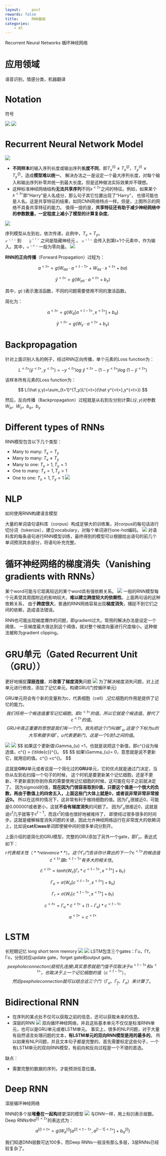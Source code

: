 ```yaml
---
layout:     post
rewards: false
title:      RNN基础
categories:
    - ml
---
```

Recurrent Neural Networks 循环神经网络

# 应用领域
语音识别，情感分类，机器翻译

# Notation
符号

![](https://ws4.sinaimg.cn/large/006tNbRwgy1fvv7c47j1wj31kw0kemz4.jpg)
![](https://ws3.sinaimg.cn/large/006tNbRwgy1fvv7d032cij31kw0wqq5b.jpg)

# Recurrent Neural Network Model
![](https://ws4.sinaimg.cn/large/006tNbRwgy1fvv7km34upj30go08zmzc.jpg)
- **不同样本**的输入序列长度或输出序列**长度不同**，即$T_x^{(i)}\neq T_x^{(j)}$，$T_y^{(i)}\neq T_y^{(j)}$，造成**模型难以统一**。
解决办法之一是设定一个最大序列长度，对每个输入和输出序列补零并统一到最大长度。但是这种做法实际效果并不理想。
- 这种标准神经网络结构**无法共享序列**不同$x^{<t>}$之间的特征。例如，如果某个$x^{<t>}$即“Harry”是人名成分，那么句子其它位置出现了“Harry”，
也很可能也是人名。这是共享特征的结果，如同CNN网络特点一样。但是，上图所示的网络不具备共享特征的能力。
值得一提的是，**共享特征还有助于减少神经网络中的参数数量，一定程度上减小了模型的计算复杂度**。

![](https://ws1.sinaimg.cn/large/006tNbRwgy1fvv7s740u4j30gq07kgme.jpg)

序列模型从左到右，依次传递，此例中，$T_x=T_y$。<math xmlns="http://www.w3.org/1998/Math/MathML"><msup><mi>x</mi><mrow><mo>&lt;</mo><mi>t</mi><mo>&gt;</mo></mrow></msup><mi>&#x5230;</mi><mo>&#xA0;</mo><mo>&#xA0;</mo><msup><mover><mi>y</mi><mo>^</mo></mover><mrow><mo>&lt;</mo><mi>t</mi><mo>&gt;</mo></mrow></msup><mi>&#x4E4B;</mi><mi>&#x95F4;</mi><mi>&#x662F;</mi><mi>&#x9690;</mi><mi>&#x85CF;</mi><mi>&#x795E;</mi><mi>&#x7ECF;</mi><mi>&#x5143;</mi><mo>&#x3002;</mo></math><math xmlns="http://www.w3.org/1998/Math/MathML"><msup><mi>a</mi><mrow><mo>&lt;</mo><mi>t</mi><mo>&gt;</mo></mrow></msup></math>会传入到第t+1个元素中，作为输入。其中，<math xmlns="http://www.w3.org/1998/Math/MathML"><msup><mi>a</mi><mrow><mo>&lt;</mo><mn>0</mn><mo>&gt;</mo></mrow></msup></math>一般为零向量。
![](https://ws1.sinaimg.cn/large/006tNbRwgy1fvv8d1ztd4j31do0o6tbl.jpg)

**RNN的正向传播**（Forward Propagation）过程为：

$$
a^{<t>}=g(W_{aa}\cdot a^{<t-1>}+W_{ax}\cdot x^{<t>}+ba)
$$

$$
\hat y^{<t>}=g(W_{ya}\cdot a^{<t>}+b_y)
$$

其中，$g(\cdot)$表示激活函数，不同的问题需要使用不同的激活函数。

简化为：

$$a^{<t>}=g(W_a[a^{<t-1>},x^{<t>}]+b_a)$$

$$\hat y^{<t>}=g(W_{y}\cdot a^{<t>}+b_y)$$

# Backpropagation
针对上面识别人名的例子，经过RNN正向传播，单个元素的Loss function为：


$$
L^{<t>}(\hat y^{<t>},y^{<t>})=-y^{<t>}log\ \hat y^{<t>}-(1-y^{<t>})log\ (1-\hat y^{<t>})
$$

该样本所有元素的Loss function为：

$$
L(\hat y,y)=\sum_{t=1}^{T_y}L^{<t>}(\hat y^{<t>},y^{<t>})
$$

然后，反向传播（Backpropagation）过程就是从右到左分别计算$L(\hat y,y)$对参数$W_{a}，W_{y}，b_a，b_y$

# Different types of RNNs
RNN模型包含以下几个类型：
- Many to many: $T_x=T_y$
- Many to many: $T_x\neq T_y$
- Many to one: $T_x>1,T_y=1$
- One to many: $T_x=1,T_y>1$
- One to one: $T_x=1,T_y=1$
![](https://ws4.sinaimg.cn/large/006tNbRwgy1fvv8p00eejj30jr09ijrw.jpg)

# NLP
如何使用RNN构建语言模型

大量的单词语句语料库（corpus）构成足够大的训练集，对corpus的每句话进行切分词（tokenize），建立vocabulary，对每个单词进行one-hot编码。
![](https://ws2.sinaimg.cn/large/006tNbRwgy1fvvdrp6vwoj31kw0qr423.jpg)
对语料库的每条语句进行RNN模型训练，最终得到的模型可以根据给出语句的前几个单词预测其余部分，将语句补充完整。

# 循环神经网络的梯度消失（Vanishing gradients with RNNs）
某个word可能与它距离较远的某个word具有强依赖关系。
![](https://ws3.sinaimg.cn/large/006tNbRwly1fvvzpvtc02j30kw04u3yh.jpg)
一般的RNN模型每个元素受其周围附近的影响较大，**难以建立跨度较大的依赖性**。上面两句话的这种依赖关系，
由于**跨度很大**，普通的RNN网络容易出现**梯度消失**，捕捉不到它们之间的依赖，造成语法错误。

RNN也可能出现梯度爆炸的问题，即gradient过大。常用的解决办法是设定一个阈值，
一旦梯度最大值达到这个阈值，就对整个梯度向量进行尺度缩小。这种做法被称为gradient clipping。

# GRU单元（Gated Recurrent Unit（GRU））
更好地捕捉**深层连接**，并**改善了梯度消失**问题
![](https://ws3.sinaimg.cn/large/006tNbRwgy1fvvf32ghw0j31kw0shgpf.jpg)
为了解决梯度消失问题，对上述单元进行修改，添加了记忆单元，构建GRU(门控循环单元)

GRU单元将会有个新的变量称为c，代表细胞（cell）,记忆细胞的作用是提供了记忆的能力。
$$
我们将用一个候选值重写记忆细胞，即{\tilde{c}}^{<t>}的值，所以它就是个候选值，替代了c^{<t>}的值。
$$
$$
GRU中真正重要的思想是我们有一个门，我先把这个门叫做\Gamma_u,这是个下标为u的大写希腊字母\Gamma，u代表更新门，这是一个0到1之间的值。
$$

<span class='gp-2'>
    <img src='https://ws4.sinaimg.cn/large/006tNbRwgy1fvvf8w71uqj31kw1190ug.jpg' />
    <img src='https://ws4.sinaimg.cn/large/006tNbRwly1fvvz903lcfj312k0duq38.jpg' />
</span>
$$
如果这个更新值\Gamma_{u} =1，也就是说把这个新值，即c^{<t>}设为候选值，c^{<t>} = {\tilde{c}}^{<t>}。
$$
$$
如果\Gamma_{u}= 0，意思就是说不更新它，就用旧的值。c^{<t>} =c^{<t-1>}。
$$

这就是**GRU**单元或者说是一个简化过的**GRU**单元，它的优点就是通过门决定，当你从左到右扫描一个句子的时候，
这个时机是要更新某个记忆细胞，还是不更新，不更新直到你到你真的需要使用记忆细胞的时候，这可能在句子之前就决定了。
因为sigmoid的值，**现在因为门很容易取到0值，只要这个值是一个很大的负数，再由于数值上的四舍五入，上面这些门大体上就是0，或者说非常非常非常接近0。**
所以在这样的情况下，这非常有利于维持细胞的值。因为$\Gamma_{u}$很接近0，可能是0.000001或者更小，这就**不会有梯度消失**的问题了。
因为$\Gamma_{u}$很接近0，这就是说$c^t$几乎就等于$c^{t-1}$，而且$c^t$的值也很好地被维持了，
即使经过很多很多的时间步。这就是缓解梯度消失问题的关键，因此允许神经网络运行在非常庞大的依赖词上，比如说**cat**和**was**单词即使被中间的很多单词分割开。


上面介绍的是简化的GRU模型，完整的GRU添加了另外一个gate，即$\Gamma_r$，表达式如下：
$$
r代表相关性（**relevance**）。这个\Gamma_{r}门告诉你计算出的下一个c^{<t>}的候选值{\tilde{c}}^{<t>}跟c^{<t-1>}有多大的相关性。
$$

$$
\tilde c^{<t>}=tanh(W_c[\Gamma_r*c^{<t-1>},x^{<t>}]+b_c)
$$

$$
\Gamma_u=\sigma(W_u[c^{<t-1>},x^{<t>}]+b_u)
$$

$$
\Gamma_r=\sigma(W_r[c^{<t-1>},x^{<t>}]+b_r)
$$

$$
c^{<t>}=\Gamma_u*\tilde c^{<t>}+(1-\Gamma_u)*c^{<t-1>}
$$

$$
a^{<t>}=c^{<t>}
$$


# LSTM
长短期记忆 long short term memory
<span class='gp-2'>
    <img src='https://ws1.sinaimg.cn/large/006tNbRwly1fvw0a09x0pj314w0qa0v0.jpg' />
    <img src='https://ws4.sinaimg.cn/large/006tNbRwly1fvw0a7ermaj30zs0lgjv2.jpg' />
</span>
LSTM包含三个gates：Γu，Γf，Γo，分别对应update gate，forget gate和output gate。
$$
peephole connection(窥视孔连接)其实意思就是门值不仅取决于a^{<t-1>}和x^{<t>}，
也取决于上一个记忆细胞的值（c^{<t-1>}），
$$
$$
然后peephole connection就可以结合这三个门（\Gamma_{u}、\Gamma_{f}、\Gamma_{o}）来计算了。
$$

# Bidirectional RNN
- 在序列的某点处不仅可以获取之前的信息，还可以获取未来的信息。
- 深层的RNN
![](https://ws4.sinaimg.cn/large/006tNbRwgy1fvw8kuops4j30ho08lmxn.jpg)
双向循环神经网络，并且这些基本单元不仅仅是标准RNN单元，也可以是GRU单元或者LSTM单元。
事实上，很多的NLP问题，对于大量有自然语言处理问题的文本，**有LSTM单元的双向RNN模型是用的最多的**。
所以如果有NLP问题，并且文本句子都是完整的，首先需要标定这些句子，一个有LSTM单元的双向RNN模型，有前向和反向过程是一个不错的首选。

缺点：
- 需要完整的数据的序列，才能预测任意位置。

# Deep RNN
深层循环神经网络

RNN的多个层**堆叠在一起构**建更深的模型
![](https://ws3.sinaimg.cn/large/006tNbRwgy1fvw8qrx450j30gr07k74t.jpg)
与DNN一样，用上标[l]表示层数。Deep RNNs中$a^{[l]<t>}$的表达式为：

$$a^{[l]<t>}=g(W_a^{[l]}[a^{[l]<t-1>},a^{[l-1]<t>}]+b_a^{[l]})$$

我们知道DNN层数可达100多，而Deep RNNs一般没有那么多层，3层RNNs已经较复杂了。

